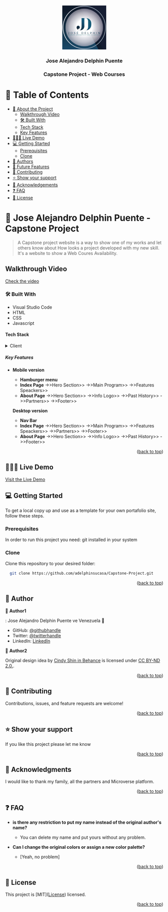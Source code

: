 <a name="Capstone-Project"></a>

<div align="center">

  <img  src="./assets/images/capstoneLogo.png" alt="logo" width="140"  height="auto" />
  <br/>

  <h3><b>Jose Alejandro Delphin Puente</b></h3>
  <h3><b>Capstone Project - Web Courses</b></h3>

</div>

# 📗 Table of Contents

- [📖 About the Project](#about-project)
    - [Walkthrough Video](#walkthrough-video)
    - [🛠 Built With](#built-with)
    - [Tech Stack](#tech-stack)
    - [Key Features](#key-features)
- [🧑🏻‍💻 Live Demo](#live-demo)
- [💻 Getting Started](#getting-started)
  - [Prerequisites](#prerequisites)
  - [Clone](#prerequisites)
- [👥 Authors](#authors)
- [🔭 Future Features](#future-features)
- [🤝 Contributing](#contributing)
- [⭐️ Show your support](#support)
- [🙏 Acknowledgements](#acknowledgements)
- [❓ FAQ](#faq)
- [📝 License](#license)

# 📖 Jose Alejandro Delphin Puente - Capstone Project <a name="about-project"></a>

> A Capstone project website is a way to show one of my works and let others know about How looks a project developed with my new skill. It's a website to show a Web Coures Availability.

## Walkthrough Video <a  name="walkthrough-video"></a>
<a href="https://www.loom.com/share/c9f8c4dfd90d4ad8ab28f7dd5606d903">Check the video</a>

### 🛠 Built With <a name="built-with"></a>
 - Visual Studio Code
 - HTML
 - CSS
 - Javascript

#### Tech Stack <a name="tech-stack"></a>

<details>
  <summary>Client</summary>
  <ul>
    <li><a href="https://en.wikipedia.org/wiki/HTML">Html</a></li>
    <li><a href="https://en.wikipedia.org/wiki/CSS">Css</a></li>
    <li><a href="https://en.wikipedia.org/wiki/CSS">Javascript</a></li>
  </ul>
</details>

<!-- Features -->

##### Key Features <a name="key-features"></a>

- **Mobile version**

  - **Hamburger menu**
  - **Index Page**
    ->>Hero Section>>
    ->>Main Program>>
    ->>Features Speackers>>
  - **About Page**
    ->>Hero Section>>
    ->>Info Logo>>
    ->>Past History>>
    ->>Partners>>
    ->>Footer>>

  **Desktop version**

  - **Nav Bar**
  - **Index Page**
    ->>Hero Section>>
    ->>Main Program>>
    ->>Features Speackers>>
    ->>Partners>>
    ->>Footer>>
  - **About Page**
    ->>Hero Section>>
    ->>Info Logo>>
    ->>Past History>>
    ->>Footer>>

<p align="right">(<a href="#readme-top">back to top</a>)</p>

## 🧑🏻‍💻 Live Demo <a name="live-demo"></a>

<a href="https://adelphinsucasa.github.io/Capstone-Project/">Visit the Live Demo</a>

## 💻 Getting Started <a name="getting-started"></a>

To get a local copy up and use as a template for your own portafolio site, follow these steps.

### Prerequisites

In order to run this project you need: git installed in your system

### Clone

Clone this repository to your desired folder:

```sh
  git clone https://github.com/adelphinsucasa/Capstone-Project.git
```

<p align="right">(<a href="#readme-top">back to top</a>)</p>

<!-- AUTHORS -->

## 👥 Author <a name="authors"></a>

👤 **Author1**

: Jose Alejandro Delphin Puente
ve Venezuela 💓

- GitHub: [@githubhandle](https://github.com/adelphinsucasa)
- Twitter: [@twitterhandle](@josedelphin)
- LinkedIn: [LinkedIn](@adelphin)

👤 **Author2**

Original design idea by [Cindy Shin in Behance](https://www.behance.net/adagio07) is licensed under [CC BY-ND 2.0.](https://creativecommons.org/licenses/by-nd/2.0/).

<p align="right">(<a href="#readme-top">back to top</a>)</p>

## 🤝 Contributing <a name="contributing"></a>

Contributions, issues, and feature requests are welcome!

<p align="right">(<a href="#readme-top">back to top</a>)</p>

## ⭐️ Show your support <a name="support"></a>

If you like this project please let me know

<p align="right">(<a href="#readme-top">back to top</a>)</p>

## 🙏 Acknowledgments <a name="acknowledgements"></a>

I would like to thank my family, all the partners and Microverse platform.

<p align="right">(<a href="#readme-top">back to top</a>)</p>

## ❓ FAQ <a name="faq"></a>

- **is there any restriction to put my name instead of the original author's name?**

  - You can delete my name and put yours without any problem.

- **Can I change the original colors or assign a new color palette?**

  - [Yeah, no problem]

<p align="right">(<a href="#readme-top">back to top</a>)</p>

## 📝 License <a name="license"></a>

This project is [MIT](<a href="https://github.com/adelphinsucasa/Capstone-Project/LICENSE">License</a>) licensed.

<p align="right">(<a href="#readme-top">back to top</a>)</p>
